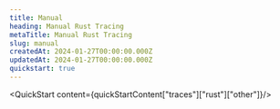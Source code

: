 ```yaml
---
title: Manual
heading: Manual Rust Tracing
metaTitle: Manual Rust Tracing
slug: manual
createdAt: 2024-01-27T00:00:00.000Z
updatedAt: 2024-01-27T00:00:00.000Z
quickstart: true
---
```


<QuickStart content={quickStartContent["traces"]["rust"]["other"]}/>
